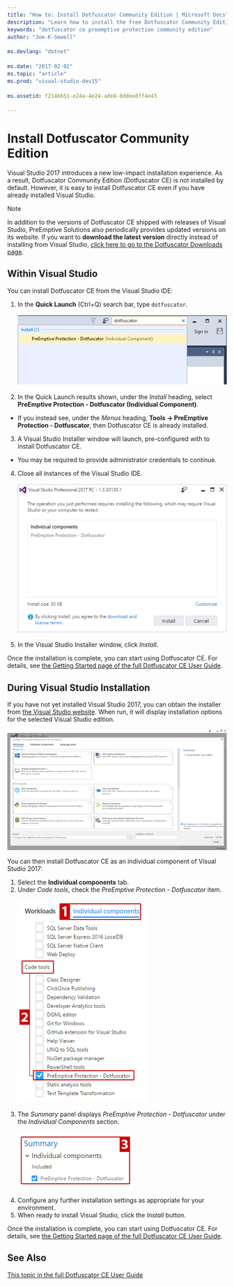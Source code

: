```yaml
---
title: "How to: Install Dotfuscator Community Edition | Microsoft Docs"
description: "Learn how to install the free Dotfuscator Community Edition included in Visual Studio 2017."
keywords: "dotfuscator ce preemptive protection community edition" 
author: "Joe-K-Sewell"

ms.devlang: "dotnet"

ms.date: "2017-02-02"
ms.topic: "article"
ms.prod: "visual-studio-dev15"

ms.assetid: f2146651-e24a-4e24-ade8-8ddee8ff4e43

---
```


# Install Dotfuscator Community Edition

Visual Studio 2017 introduces a new low-impact installation experience.
As a result, Dotfuscator Community Edition (Dotfuscator CE) is not installed by default.
However, it is easy to install Dotfuscator CE even if you have already installed Visual Studio.

> [!NOTE]
> In addition to the versions of Dotfuscator CE shipped with releases of Visual Studio,
> PreEmptive Solutions also periodically provides updated versions on its website.
> If you want to **download the latest version** directly instead of installing from Visual Studio,
> [click here to go to the Dotfuscator Downloads page][download].

## Within Visual Studio

You can install Dotfuscator CE from the Visual Studio IDE:

1. In the **Quick Launch** (Ctrl+Q) search bar, type `dotfuscator`. <br/> <br/> ![](media/install_from_vs_12.png) <br/> <br/>
2. In the Quick Launch results shown, under the *Install* heading, select **PreEmptive Protection - Dotfuscator (Individual Component)**.
  * If you instead see, under the *Menus* heading, **Tools → PreEmptive Protection - Dotfuscator**, then Dotfuscator CE is already installed.
3. A Visual Studio Installer window will launch, pre-configured with to install Dotfuscator CE.
  * You may be required to provide administrator credentials to continue.
4. Close all instances of the Visual Studio IDE. <br/> <br/> ![](media/install_from_vs_345.png) <br/> <br/>
5. In the Visual Studio Installer window, click *Install*.

Once the installation is complete, you can start using Dotfuscator CE. For details, see [the Getting Started page of the full Dotfuscator CE User Guide][get-started].

## During Visual Studio Installation

If you have not yet installed Visual Studio 2017, you can obtain the installer from [the Visual Studio website][2017-install].
When run, it will display installation options for the selected Visual Studio edition.

![](media/install_ui.png)

You can then install Dotfuscator CE as an individual component of Visual Studio 2017:

1. Select the **Individual components** tab.
2. Under *Code tools*, check the *PreEmptive Protection - Dotfuscator* item.<br/> <br/> ![](media/install_individually_12.png) <br/> <br/>
3. The *Summary* panel displays *PreEmptive Protection - Dotfuscator* under the *Individual Components* section. <br/> <br/> ![](media/install_individually_3.png) <br/> <br/>
4. Configure any further installation settings as appropriate for your environment.
5. When ready to install Visual Studio, click the *Install* button.

Once the installation is complete, you can start using Dotfuscator CE. For details, see [the Getting Started page of the full Dotfuscator CE User Guide][get-started].

## See Also

[This topic in the full Dotfuscator CE User Guide][full]

[2017-install]: https://www.visualstudio.com/downloads/#vs-2017
[full]: https://www.preemptive.com/dotfuscator/ce/docs/help/5.27/intro_install.html
[get-started]: https://www.preemptive.com/dotfuscator/ce/docs/help/5.27/gui_getstarted.html
[download]: https://preemptive.com/?future_path=products/dotfuscator/download